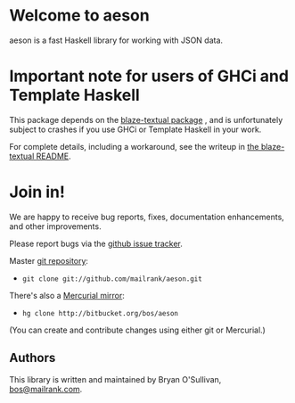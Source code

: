# Welcome to aeson

aeson is a fast Haskell library for working with JSON data.

# Important note for users of GHCi and Template Haskell

This package depends on the [blaze-textual
package](http://hackage.haskell.org/package/blaze-textual) , and is
unfortunately subject to crashes if you use GHCi or Template Haskell
in your work.

For complete details, including a workaround, see the writeup in [the
blaze-textual
README](https://github.com/mailrank/blaze-textual#readme).

# Join in!

We are happy to receive bug reports, fixes, documentation enhancements,
and other improvements.

Please report bugs via the
[github issue tracker](http://github.com/mailrank/aeson/issues).

Master [git repository](http://github.com/mailrank/aeson):

* `git clone git://github.com/mailrank/aeson.git`

There's also a [Mercurial mirror](http://bitbucket.org/bos/aeson):

* `hg clone http://bitbucket.org/bos/aeson`

(You can create and contribute changes using either git or Mercurial.)

Authors
-------

This library is written and maintained by Bryan O'Sullivan,
<bos@mailrank.com>.
